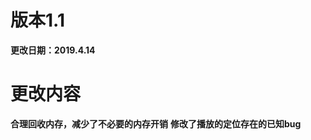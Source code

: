 <h1>版本1.1</h1>
<b>更改日期：2019.4.14</b>
<h1>更改内容</h1>
<b>合理回收内存，减少了不必要的内存开销</b>
<b>修改了播放的定位存在的已知bug</b>
